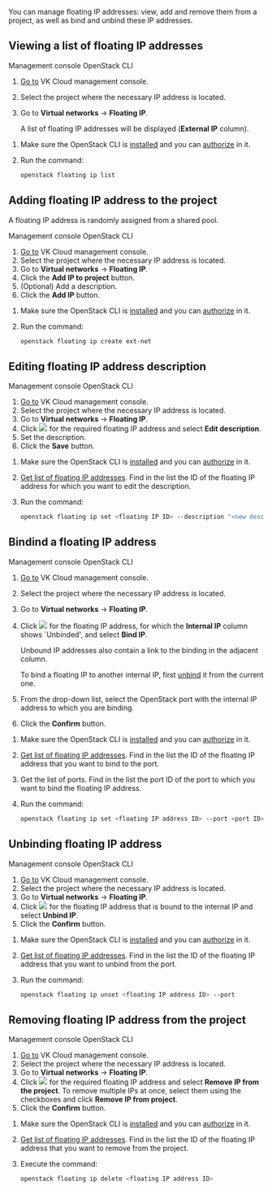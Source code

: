 You can manage floating IP addresses: view, add and remove them from a project, as well as bind and unbind these IP addresses.

## Viewing a list of floating IP addresses

<tabs>
<tablist>
<tab>Management console</tab>
<tab>OpenStack CLI</tab>
</tablist>
<tabpanel>

1. [Go to](https://msk.cloud.vk.com/app/en/) VK Cloud management console.
1. Select the project where the necessary IP address is located.
1. Go to **Virtual networks** → **Floating IP**.

   A list of floating IP addresses will be displayed (**External IP** column).

</tabpanel>
<tabpanel>

1. Make sure the OpenStack CLI is [installed](/en/tools-for-using-services/cli/openstack-cli#1_install_the_openstack_client) and you can [authorize](/en/tools-for-using-services/cli/openstack-cli#3_complete_authentication) in it.

1. Run the command:

   ```bash
   openstack floating ip list
   ```

</tabpanel>
</tabs>

## Adding floating IP address to the project

<warn>

A floating IP address is randomly assigned from a shared pool.

</warn>

<tabs>
<tablist>
<tab>Management console</tab>
<tab>OpenStack CLI</tab>
</tablist>
<tabpanel>

1. [Go to](https://msk.cloud.vk.com/app/en/) VK Cloud management console.
1. Select the project where the necessary IP address is located.
1. Go to **Virtual networks** → **Floating IP**.
1. Click the **Add IP to project** button.
1. (Optional) Add a description.
1. Click the **Add IP** button.

</tabpanel>
<tabpanel>

1. Make sure the OpenStack CLI is [installed](/en/tools-for-using-services/cli/openstack-cli#1_install_the_openstack_client) and you can [authorize](/en/tools-for-using-services/cli/openstack-cli#3_complete_authentication) in it.

1. Run the command:

   ```bash
   openstack floating ip create ext-net
   ```

</tabpanel>
</tabs>

## Editing floating IP address description

<tabs>
<tablist>
<tab>Management console</tab>
<tab>OpenStack CLI</tab>
</tablist>
<tabpanel>

1. [Go to](https://msk.cloud.vk.com/app/en/) VK Cloud management console.
1. Select the project where the necessary IP address is located.
1. Go to **Virtual networks** → **Floating IP**.
1. Click ![ ](/en/assets/more-icon.svg "inline") for the required floating IP address and select **Edit description**.
1. Set the description.
1. Click the **Save** button.

</tabpanel>
<tabpanel>

1. Make sure the OpenStack CLI is [installed](/en/tools-for-using-services/cli/openstack-cli#1_install_the_openstack_client) and you can [authorize](/en/tools-for-using-services/cli/openstack-cli#3_complete_authentication) in it.

1. [Get list of floating IP addresses](#viewing_a_list_of_floating_ip_addresses). Find in the list the ID of the floating IP address for which you want to edit the description.

1. Run the command:

   ```bash
   openstack floating ip set <floating IP ID> --description "<new description>"
   ```

</tabpanel>
</tabs>

## Bindind a floating IP address

<tabs>
<tablist>
<tab>Management console</tab>
<tab>OpenStack CLI</tab>
</tablist>
<tabpanel>

1. [Go to](https://msk.cloud.vk.com/app/en/) VK Cloud management console.
1. Select the project where the necessary IP address is located.
1. Go to **Virtual networks** → **Floating IP**.
1. Click ![ ](/en/assets/more-icon.svg "inline") for the floating IP address, for which the **Internal IP** column shows `Unbinded', and select **Bind IP**.

   <info>

   Unbound IP addresses also contain a link to the binding in the adjacent column.

   To bind a floating IP to another internal IP, first [unbind](#unbinding_floating_ip_address) it from the current one.

   </info>

1. From the drop-down list, select the OpenStack port with the internal IP address to which you are binding.
1. Click the **Confirm** button.

</tabpanel>
<tabpanel>

1. Make sure the OpenStack CLI is [installed](/en/tools-for-using-services/cli/openstack-cli#1_install_the_openstack_client) and you can [authorize](/en/tools-for-using-services/cli/openstack-cli#3_complete_authentication) in it.

1. [Get list of floating IP addresses](#viewing_a_list_of_floating_ip_addresses). Find in the list the ID of the floating IP address that you want to bind to the port.
1. Get the list of ports. Find in the list the port ID of the port to which you want to bind the floating IP address.
1. Run the command:

   ```bash
   openstack floating ip set <floating IP address ID> --port <port ID>
   ```

</tabpanel>
</tabs>

## Unbinding floating IP address

<tabs>
<tablist>
<tab>Management console</tab>
<tab>OpenStack CLI</tab>
</tablist>
<tabpanel>

1. [Go to](https://msk.cloud.vk.com/app/en/) VK Cloud management console.
1. Select the project where the necessary IP address is located.
1. Go to **Virtual networks** → **Floating IP**.
1. Click ![ ](/en/assets/more-icon.svg "inline") for the floating IP address that is bound to the internal IP and select **Unbind IP**.
1. Click the **Confirm** button.

</tabpanel>
<tabpanel>

1. Make sure the OpenStack CLI is [installed](/en/tools-for-using-services/cli/openstack-cli#1_install_the_openstack_client) and you can [authorize](/en/tools-for-using-services/cli/openstack-cli#3_complete_authentication) in it.

1. [Get list of floating IP addresses](#viewing_a_list_of_floating_ip_addresses). Find in the list the ID of the floating IP address that you want to unbind from the port.

1. Run the command:

   ```bash
   openstack floating ip unset <floating IP address ID> --port
   ```

</tabpanel>
</tabs>

## Removing floating IP address from the project

<tabs>
<tablist>
<tab>Management console</tab>
<tab>OpenStack CLI</tab>
</tablist>
<tabpanel>

1. [Go to](https://msk.cloud.vk.com/app/en/) VK Cloud management console.
1. Select the project where the necessary IP address is located.
1. Go to **Virtual networks** → **Floating IP**.
1. Click ![ ](/en/assets/more-icon.svg "inline") for the required floating IP address and select **Remove IP from the project**. To remove multiple IPs at once, select them using the checkboxes and click **Remove IP from project**.
1. Click the **Confirm** button.

</tabpanel>
<tabpanel>

1. Make sure the OpenStack CLI is [installed](/en/tools-for-using-services/cli/openstack-cli#1_install_the_openstack_client) and you can [authorize](/en/tools-for-using-services/cli/openstack-cli#3_complete_authentication) in it.

1. [Get list of floating IP addresses](#viewing_a_list_of_floating_ip_addresses). Find in the list the ID of the floating IP address that you want to remove from the project.

1. Execute the command:

   ```bash
   openstack floating ip delete <floating IP address ID>
   ```

</tabpanel>
</tabs>
